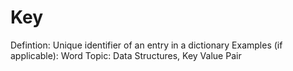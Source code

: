 # Key

Defintion: Unique identifier of an entry in a dictionary
Examples (if applicable): Word
Topic: Data Structures, Key Value Pair